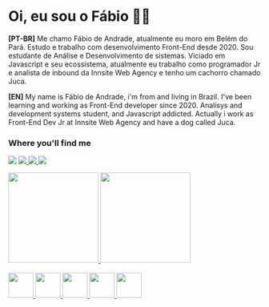 # Oi, eu sou o Fábio 🧔🏻
**[PT-BR]**
Me chamo Fábio de Andrade, atualmente eu moro em Belém do Pará. Estudo e trabalho com desenvolvimento Front-End desde 2020. Sou estudante de Análise e Desenvolvimento de sistemas. Viciado em Javascript e seu ecossistema, atualmente eu trabalho como programador Jr e analista de inbound da Innsite Web Agency e tenho um cachorro chamado Juca.


**[EN]** 
My name is Fábio de Andrade, i'm from and living in Brazil. I've been learning and working as Front-End developer since 2020. Analisys and development systems student, and Javascript addicted. Actually i work as Front-End Dev Jr at Innsite Web Agency and have a dog called Juca.

### Where you'll find me

  <div>
   
   <a href="mailto:fabiodeandradecontato@gmail.com" target="_blank"><img src="https://img.shields.io/badge/Gmail-D14836?style=for-the-badge&logo=gmail&logoColor=white" target="_blank"></a>
   <a href="https://www.instagram.com/fabiodeandrad/" target="_blank"><img src="https://img.shields.io/badge/Instagram-E4405F?style=for-the-badge&logo=instagram&logoColor=white" target="_blank">
   <a href="https://www.linkedin.com/in/fabiodeandrad/" target="_blank"><img src="https://img.shields.io/badge/LinkedIn-0077B5?style=for-the-badge&logo=linkedin&logoColor=white" target="_blank">
     <a href="https://www.codewars.com/users/fabiodeandrade" target="_blank"><img src="https://www.codewars.com/users/fabiodeandrade/badges/micro" target="_blank">
    
  
  </div>  

<div>
  <a href="https://github.com/fabiodeandrade">
    <img height="180em" src="https://github-readme-stats.vercel.app/api?username=fabiodeandrade&show_icons=true&theme=radical"/>
    <img height="180em" src="https://github-readme-stats.vercel.app/api/top-langs/?username=fabiodeandrade&langs_count=8&theme=radical"/>
 
</div>
  
  <br>
  
<div>
 
  <img width="50px" height="50px" src="https://cdn.jsdelivr.net/gh/devicons/devicon/icons/html5/html5-original.svg" /> 
  <img width="50px" height="50px" src="https://cdn.jsdelivr.net/gh/devicons/devicon/icons/css3/css3-original.svg" />
   <img width="50px" height="50px" src="https://cdn.jsdelivr.net/gh/devicons/devicon/icons/javascript/javascript-original.svg" />
   <img width="50px" height="50px" src="https://cdn.jsdelivr.net/gh/devicons/devicon/icons/typescript/typescript-original.svg" />
  <img width="50px" height="50px" src="https://cdn.jsdelivr.net/gh/devicons/devicon/icons/react/react-original.svg" />
 
 
</div>
  
  
  
  
  
 
  
  
  
